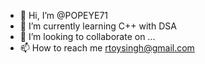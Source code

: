 - 👋 Hi, I’m @POPEYE71
- 🌱 I’m currently learning C++ with DSA
- 💞️ I’m looking to collaborate on ...
- 📫 How to reach me rtoysingh@gmail.com

<!---
POPEYE71/POPEYE71 is a ✨ special ✨ repository because its `README.md` (this file) appears on your GitHub profile.
You can click the Preview link to take a look at your changes.
--->
